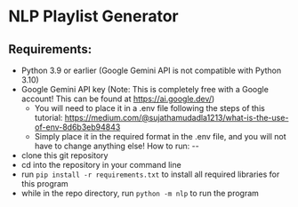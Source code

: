 # NLP Playlist Generator
Requirements:
--
- Python 3.9 or earlier (Google Gemini API is not compatible with Python 3.10)
- Google Gemini API key (Note: This is completely free with a Google account! This can be found at https://ai.google.dev/)
  - You will need to place it in a .env file following the steps of this tutorial: https://medium.com/@sujathamudadla1213/what-is-the-use-of-env-8d6b3eb94843
  - Simply place it in the required format in the .env file, and you will not have to change anything else!
How to run:
--
- clone this git repository
- cd into the repository in your command line
- run ``` pip install -r requirements.txt ``` to install all required libraries for this program
- while in the repo directory, run ```python -m nlp``` to run the program

